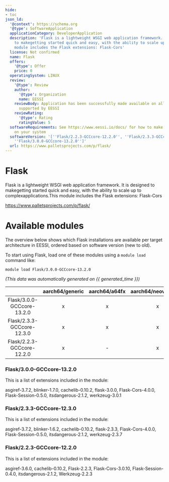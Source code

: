 ```yaml
---
hide:
- toc
json_ld:
  '@context': https://schema.org
  '@type': SoftwareApplication
  applicationCategory: DeveloperApplication
  description: 'Flask is a lightweight WSGI web application framework. It is designed
    to makegetting started quick and easy, with the ability to scale up to complexapplications.This
    module includes the Flask extensions: Flask-Cors'
  license: Not confirmed
  name: Flask
  offers:
    '@type': Offer
    price: 0
  operatingSystem: LINUX
  review:
    '@type': Review
    author:
      '@type': Organization
      name: EESSI
    reviewBody: Application has been successfully made available on all architectures
      supported by EESSI
    reviewRating:
      '@type': Rating
      ratingValue: 5
  softwareRequirements: See https://www.eessi.io/docs/ for how to make EESSI available
    on your system
  softwareVersion: '[''Flask/2.2.3-GCCcore-12.2.0'', ''Flask/2.3.3-GCCcore-12.3.0'',
    ''Flask/3.0.0-GCCcore-13.2.0'']'
  url: https://www.palletsprojects.com/p/flask/
---
```


Flask
=====


Flask is a lightweight WSGI web application framework. It is designed to makegetting started quick and easy, with the ability to scale up to complexapplications.This module includes the Flask extensions: Flask-Cors

https://www.palletsprojects.com/p/flask/
# Available modules


The overview below shows which Flask installations are available per target architecture in EESSI, ordered based on software version (new to old).

To start using Flask, load one of these modules using a `module load` command like:

```shell
module load Flask/3.0.0-GCCcore-13.2.0
```

*(This data was automatically generated on {{ generated_time }})*

| |aarch64/generic|aarch64/a64fx|aarch64/neoverse_n1|aarch64/neoverse_v1|aarch64/nvidia/grace|x86_64/generic|x86_64/amd/zen2|x86_64/amd/zen3|x86_64/amd/zen4|x86_64/intel/cascadelake|x86_64/intel/haswell|x86_64/intel/icelake|x86_64/intel/sapphirerapids|x86_64/intel/skylake_avx512|
| :---: | :---: | :---: | :---: | :---: | :---: | :---: | :---: | :---: | :---: | :---: | :---: | :---: | :---: | :---: |
|Flask/3.0.0-GCCcore-13.2.0|x|x|x|x|x|x|x|x|x|x|x|x|x|x|
|Flask/2.3.3-GCCcore-12.3.0|x|x|x|x|x|x|x|x|x|x|x|x|x|x|
|Flask/2.2.3-GCCcore-12.2.0|x|-|x|x|x|x|x|x|x|x|x|x|x|x|


### Flask/3.0.0-GCCcore-13.2.0

This is a list of extensions included in the module:

asgiref-3.7.2, blinker-1.7.0, cachelib-0.10.2, flask-3.0.0, Flask-Cors-4.0.0, Flask-Session-0.5.0, itsdangerous-2.1.2, werkzeug-3.0.1

### Flask/2.3.3-GCCcore-12.3.0

This is a list of extensions included in the module:

asgiref-3.7.2, blinker-1.6.2, cachelib-0.10.2, flask-2.3.3, Flask-Cors-4.0.0, Flask-Session-0.5.0, itsdangerous-2.1.2, werkzeug-2.3.7

### Flask/2.2.3-GCCcore-12.2.0

This is a list of extensions included in the module:

asgiref-3.6.0, cachelib-0.10.2, Flask-2.2.3, Flask-Cors-3.0.10, Flask-Session-0.4.0, itsdangerous-2.1.2, Werkzeug-2.2.3